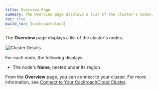 ```yaml
---
title: Overview Page
summary: The Overview page displays a list of the cluster's nodes.
toc: true
build_for: [cockroachcloud]
---
```


The **Overview** page displays a list of the cluster's nodes.

<img src="{{ 'images/v20.1/cockroachcloud/cluster-details-page.png' | relative_url }}" alt="Cluster Details" style="border:1px solid #eee;max-width:100%" />

For each node, the following displays:

- The node's **Name**, nested under its region

From the **Overview** page, you can connect to your cluster. For more information, see [Connect to Your CockroachCloud Cluster](cockroachcloud-connect-to-your-cluster.html).
